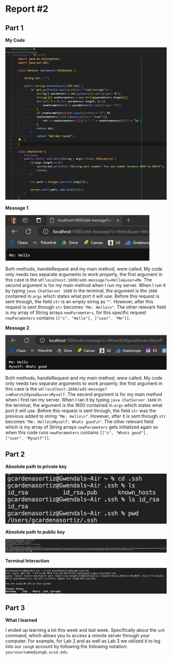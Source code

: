 # Report #2
## Part 1
**My Code**

![Image](code1.png)

**Message 1**

![Image](ss1.png) 

Both methods, handleRequest and my main method, were called. My code only needs two separate arguments to work properly, the first argument in this case is the url `localhost:1600/add-message?s=Hello&user=Me`. The second argument is for my main method when I run my server. When I run it by typing `java ChatServer 1600` in the terminal, the argument is the `1600` contained in `args` which states what port it will use. Before this request is sent through, the field `str` is an empty string as `""`. However, after this request is sent through `str` becomes `"Me: Hello\n"`. The other relevant field is my array of String arrays `newParameters`, for this specific request `newParameters` contains `[["s", "Hello"], ["user", "Me"]]`.

**Message 2**

![Image](ss2.png)

Both methods, handleRequest and my main method, were called. My code only needs two separate arguments to work properly, the first argument in this case is the url `localhost:1600/add-message?s=Whats%20good&user=Myself`. The second argument is for my main method when I first ran my server. When I ran it by typing `java ChatServer 1600` in the terminal, the argument is the 1600 contained in `args` which states what port it will use. Before this request is sent through, the field `str` was the previous added to string `"Me: Hello\n"`. However, after it is sent through `str` becomes `"Me: Hello\nMyself: Whats good\n"`. The other relevant field which is my array of String arrays `newParameters` gets initialized again so when this code runs `newParameters` contains `[["s", "Whats good"], ["user", "Myself"]]`.

## Part 2
**Absolute path to private key**

![Image](pvk2.png)

**Absolute path to public key**

![Image](pck2.png)

**Terminal Interaction**

![Image](np2.png)

## Part 3
**What I learned**

I ended up learning a lot this week and last week. Specifically about the `ssh` command, which allows you to access a remote server through your computer. For example, for Lab 2 and as well as Lab 3 we utilized it to log into our `ieng6` account by following the following notation: `yourusername@ieng6.ucsd.edu`.
